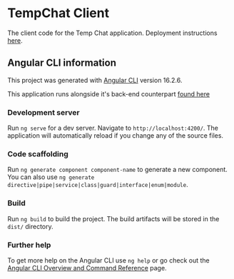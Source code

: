 # TempChat Client
The client code for the Temp Chat application. Deployment instructions [here](https://github.com/FunHaver/temp-chat-deploy).

## Angular CLI information
This project was generated with [Angular CLI](https://github.com/angular/angular-cli) version 16.2.6.

This application runs alongside it's back-end counterpart [found here](https://github.com/FunHaver/temp-chat-server)

### Development server

Run `ng serve` for a dev server. Navigate to `http://localhost:4200/`. The application will automatically reload if you change any of the source files.

### Code scaffolding

Run `ng generate component component-name` to generate a new component. You can also use `ng generate directive|pipe|service|class|guard|interface|enum|module`.

### Build

Run `ng build` to build the project. The build artifacts will be stored in the `dist/` directory.

### Further help

To get more help on the Angular CLI use `ng help` or go check out the [Angular CLI Overview and Command Reference](https://angular.io/cli) page.
